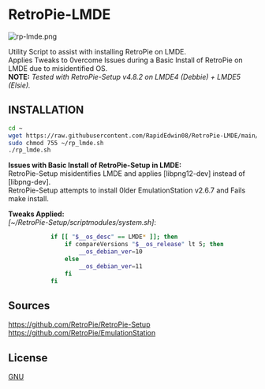# RetroPie-LMDE
![rp-lmde.png](https://raw.githubusercontent.com/RapidEdwin08/RetroPie-LMDE/main/rp-lmde.png )  

Utility Script to assist with installing RetroPie on LMDE.  
Applies Tweaks to 0vercome Issues during a Basic Install of RetroPie on LMDE due to misidentified OS.  
**NOTE:** *Tested with RetroPie-Setup v4.8.2 on LMDE4 (Debbie) + LMDE5 (Elsie).*  

## INSTALLATION
```bash
cd ~
wget https://raw.githubusercontent.com/RapidEdwin08/RetroPie-LMDE/main/rp_lmde.sh -P ~/
sudo chmod 755 ~/rp_lmde.sh
./rp_lmde.sh
```

**Issues with Basic Install of RetroPie-Setup in LMDE:**  
RetroPie-Setup misidentifies LMDE and applies [libpng12-dev] instead of [libpng-dev].  
RetroPie-Setup attempts to install 0lder EmulationStation v2.6.7 and Fails make install.  

**Tweaks Applied:**  
*[~/RetroPie-Setup/scriptmodules/system.sh]*:  
```bash            # Add LMDE
            if [[ "$__os_desc" == LMDE* ]]; then
                if compareVersions "$__os_release" lt 5; then
                    __os_debian_ver=10
                else
                    __os_debian_ver=11
                fi
            fi
```

## Sources
https://github.com/RetroPie/RetroPie-Setup  
https://github.com/RetroPie/EmulationStation  

## License
[GNU](https://www.gnu.org/licenses/gpl-3.0.en.html)  

